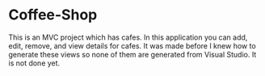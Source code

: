 # Coffee-Shop
This is an MVC project which has cafes. In this application you can add, edit, remove, and view details for cafes. It was made before I knew how to generate these views so none of them are generated from Visual Studio. It is not done yet. 
